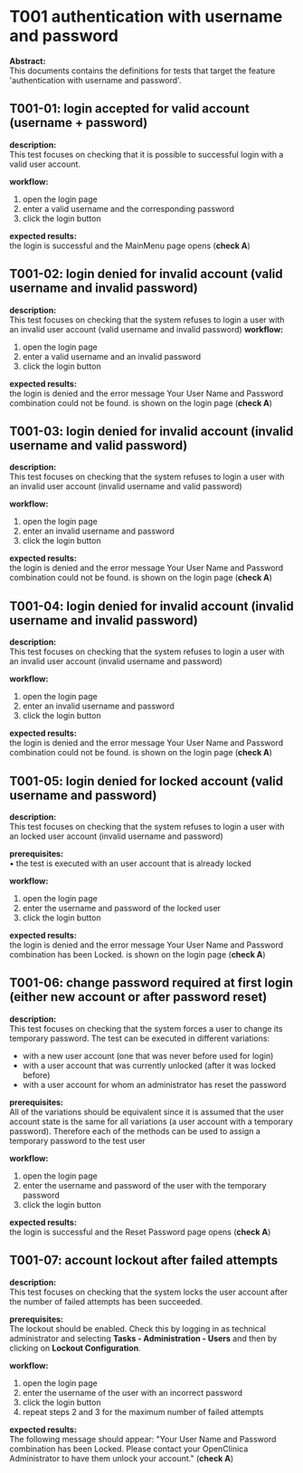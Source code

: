 # T001 authentication with username and password
**Abstract:**  
This documents contains the definitions for tests that target the feature 'authentication with username and password'.

## T001-01: login accepted for valid account (username + password) 
**description:**  
This test focuses on checking that it is possible to successful login with a valid user account.

**workflow:**  
1. open the login page
1. enter a valid username and the corresponding password
1. click the login button

**expected results:**  
the login is successful and the MainMenu page opens (**check A**)

## T001-02: login denied for invalid account (valid username and invalid password)
**description:**  
This test focuses on checking that the system refuses to login a user with an invalid user account (valid username and invalid password)
**workflow:**  
1. open the login page
1. enter a valid username and an invalid password
1. click the login button

**expected results:**  
the login is denied and the error message Your User Name and Password combination could not be found. is shown on the login page (**check A**)

## T001-03: login denied for invalid account (invalid username and valid password)
**description:**  
This test focuses on checking that the system refuses to login a user with an invalid user account (invalid username and valid password)

**workflow:**  
1. open the login page
1. enter an invalid username and password
1. click the login button

**expected results:**  
the login is denied and the error message Your User Name and Password combination could not be found. is shown on the login page (**check A**)

## T001-04: login denied for invalid account (invalid username and invalid password)
**description:**  
This test focuses on checking that the system refuses to login a user with an invalid user account (invalid username and password)

**workflow:**  
1. open the login page
1. enter an invalid username and password
1. click the login button

**expected results:**  
the login is denied and the error message Your User Name and Password combination could not be found. is shown on the login page (**check A**)

## T001-05: login denied for locked account (valid username and password)
**description:**  
This test focuses on checking that the system refuses to login a user with an locked user account (invalid username and password)

**prerequisites:**  
    • the test is executed with an user account that is already locked

**workflow:**  
1. open the login page
1. enter the username and password of the locked user
1. click the login button

**expected results:**  
the login is denied and the error message Your User Name and Password combination has been Locked. is shown on the login page (**check A**)

## T001-06: change password required at first login (either new account or after password reset)
**description:**  
This test focuses on checking that the system forces a user to change its temporary password. The test can be executed in different variations:
- with a new user account (one that was never before used for login)
- with a user account that was currently unlocked (after it was locked before)
- with a user account for whom an administrator has reset the password

**prerequisites:**  
All of the variations should be equivalent since it is assumed that the user account state is the same for all variations (a user account with a temporary password). Therefore each of the methods can be used to assign a temporary password to the test user

**workflow:**  
1. open the login page
1. enter the username and password of the user with the temporary password
1. click the login button

**expected results:**  
the login is successful and the Reset Password page opens (**check A**)

## T001-07: account lockout after failed attempts 
**description:**  
This test focuses on checking that the system locks the user account after the number of failed attempts has been succeeded.

**prerequisites:**  
The lockout should be enabled. Check this by logging in as technical administrator and selecting **Tasks - Administration - Users** and then by clicking on **Lockout Configuration**.

**workflow:**  
1. open the login page
1. enter the username of the user with an incorrect password 
1. click the login button
1. repeat steps 2 and 3 for the maximum number of failed attempts  

**expected results:**  
The following message should appear:
"Your User Name and Password combination has been Locked. Please contact your OpenClinica Administrator to have them unlock your account." (**check A**)
